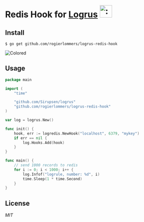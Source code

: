 # Redis Hook for [Logrus](https://github.com/Sirupsen/logrus) <img src="http://i.imgur.com/hTeVwmJ.png" width="40" height="40" alt=":walrus:" class="emoji" title=":walrus:"/>

## Install

```shell
$ go get github.com/rogierlommers/logrus-redis-hook
```

![Colored](http://i.imgur.com/3sWfI4s.jpg)

## Usage

```go
package main

import (
	"time"

	"github.com/Sirupsen/logrus"
	"github.com/rogierlommers/logrus-redis-hook"
)

var log = logrus.New()

func init() {
	hook, err := logredis.NewHook("localhost", 6379, "mykey")
	if err == nil {
		log.Hooks.Add(hook)
	}
}

func main() {
	// send 1000 records to redis
	for i := 0; i < 1000; i++ {
		log.Infof("logrule, number: %d", i)
		time.Sleep(1 * time.Second)
	}
}
```

## License
*MIT*

